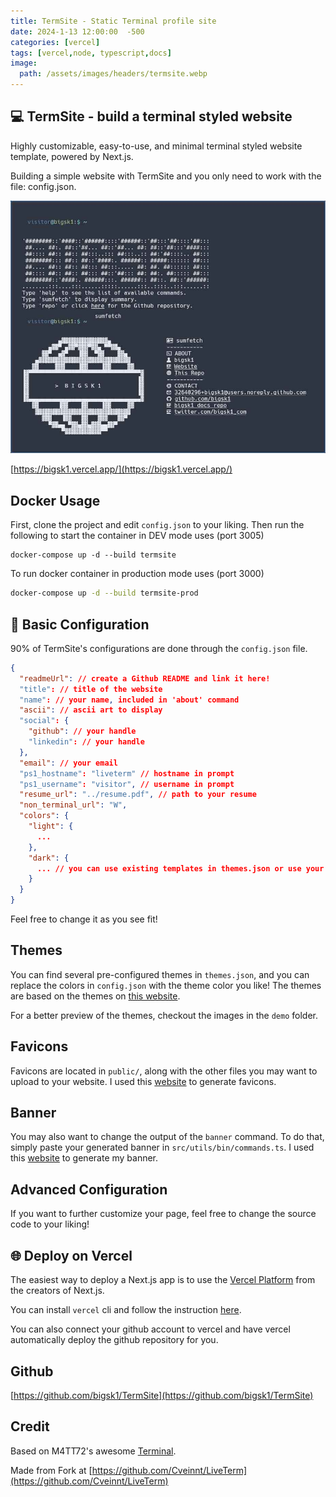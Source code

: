 ```yaml
---
title: TermSite - Static Terminal profile site
date: 2024-1-13 12:00:00  -500
categories: [vercel]
tags: [vercel,node, typescript,docs] 
image:
  path: /assets/images/headers/termsite.webp
---
```


## 💻 TermSite - build a terminal styled website

Highly customizable, easy-to-use, and minimal terminal styled website template, powered by Next.js.

Building a simple website with TermSite and you only need to work with the file: config.json.

![Bigsk1 TermSite](https://github.com/bigsk1/TermSite/raw/main/demo/sk1.jpg)

[https://bigsk1.vercel.app/](https://bigsk1.vercel.app/)

## Docker Usage

First, clone the project and edit `config.json` to your liking. Then run the following to start the container in DEV mode uses (port 3005)

```shell
docker-compose up -d --build termsite
```

To run docker container in production mode uses (port 3000)

```bash
docker-compose up -d --build termsite-prod
```


## 📄 Basic Configuration

90% of TermSite's configurations are done through the `config.json` file.

```json
{
  "readmeUrl": // create a Github README and link it here!
  "title": // title of the website
  "name": // your name, included in 'about' command
  "ascii": // ascii art to display
  "social": {
    "github": // your handle
    "linkedin": // your handle
  },
  "email": // your email
  "ps1_hostname": "liveterm" // hostname in prompt
  "ps1_username": "visitor", // username in prompt
  "resume_url": "../resume.pdf", // path to your resume
  "non_terminal_url": "W",
  "colors": {
    "light": {
      ...
    },
    "dark": {
      ... // you can use existing templates in themes.json or use your own!
    }
  }
}
```

Feel free to change it as you see fit!

## Themes

You can find several pre-configured themes in `themes.json`, and you can replace the colors in `config.json` with the theme color you like! The themes are based on the themes on [this website](https://glitchbone.github.io/vscode-base16-term/#/).

For a better preview of the themes, checkout the images in the `demo` folder.

## Favicons

Favicons are located in `public/`, along with the other files you may want to upload to your website. I used this [website](https://www.favicon-generator.org/) to generate favicons.

## Banner

You may also want to change the output of the `banner` command. To do that, simply paste your generated banner in `src/utils/bin/commands.ts`. I used this [website](https://manytools.org/hacker-tools/ascii-banner/) to generate my banner.

## Advanced Configuration

If you want to further customize your page, feel free to change the source code to your liking!

## 🌐 Deploy on Vercel

The easiest way to deploy a Next.js app is to use the [Vercel Platform](https://vercel.com/) from the creators of Next.js.

You can install `vercel` cli and follow the instruction [here](https://vercel.com/docs/concepts/deployments/overview).

You can also connect your github account to vercel and have vercel automatically deploy the github repository for you.

## Github 

[https://github.com/bigsk1/TermSite](https://github.com/bigsk1/TermSite)

## Credit

Based on M4TT72's awesome [Terminal](https://github.com/m4tt72/terminal).

Made from Fork at [https://github.com/Cveinnt/LiveTerm](https://github.com/Cveinnt/LiveTerm)